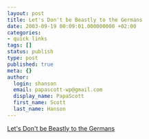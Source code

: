 ```yaml
---
layout: post
title: Let's Don't be Beastly to the Germans
date: 2003-09-19 00:09:01.000000000 +02:00
categories:
- quick links
tags: []
status: publish
type: post
published: true
meta: {}
author:
  login: shanson
  email: papascott-wp@gmail.com
  display_name: PapaScott
  first_name: Scott
  last_name: Hanson
---
```

<p><a title="drill sergeants, but no bulldozers" a href="http://www.chicagoboyz.net/archives/001510.html">Let's Don't be Beastly to the Germans</a></p>
